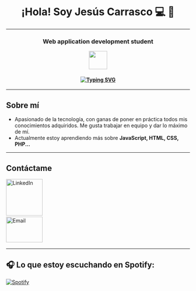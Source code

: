 <h1 align="center">¡Hola! Soy Jesús Carrasco 💻 👋</h1>
<hr>
<h3 align="center">Web application development student</h3>

<p align="center">
  <img src="https://cdn-icons-png.flaticon.com/512/1208/1208833.png" width="50">
</p>

<h4 align="center">
  <a href="https://git.io/typing-svg">
    <img src="https://readme-typing-svg.demolab.com?font=Fira+Code&size=16&pause=2000&center=true&vCenter=true&width=800&color=26F766&lines=A+programar+se+aprende+programando" alt="Typing SVG" />
  </a>
</h4>

<hr>

## Sobre mí

- Apasionado de la tecnología, con ganas de poner en práctica todos mis conocimientos adquiridos. Me gusta trabajar en equipo y dar lo máximo de mí.
- Actualmente estoy aprendiendo más sobre **JavaScript, HTML, CSS, PHP...**

<hr>

## **Contáctame**

<div align='left'>
  <ul style="list-style: none; padding: 0;">
    <li>
      <a href="https://www.linkedin.com/in/jesus-carrasco-toscano-7753352b8/" target="_blank">
        <img src="https://cdn-icons-png.flaticon.com/256/174/174857.png" alt="LinkedIn" width="100" height="auto"/>
      </a>
    </li>
    <li>
      <a href="mailto:jesusscarrassco4@gmail.com">
        <img src="https://cdn.icon-icons.com/icons2/2631/PNG/512/gmail_new_logo_icon_159149.png" alt="Email" width="100" height="70"/>
      </a>
    </li>
  </ul>
</div>

<hr>

## 🎧 Lo que estoy escuchando en Spotify:

[![Spotify]([https://USER_NAME.vercel.app/api/spotify)](https://open.spotify.com/user/USER_NAME](https://vercel.com/jesuscarrasco4s-projects/spotify-music-playing/Ay8ARv4R3qXqwi5T8AbqdMPry8YZ))
